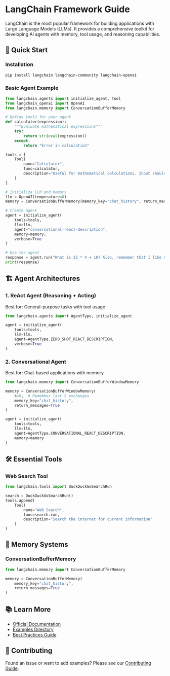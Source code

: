 # LangChain Framework Guide

LangChain is the most popular framework for building applications with Large Language Models (LLMs). It provides a comprehensive toolkit for developing AI agents with memory, tool usage, and reasoning capabilities.

## 🚀 Quick Start

### Installation
```bash
pip install langchain langchain-community langchain-openai
```

### Basic Agent Example
```python
from langchain.agents import initialize_agent, Tool
from langchain_openai import OpenAI
from langchain.memory import ConversationBufferMemory

# Define tools for your agent
def calculator(expression):
    """Evaluate mathematical expressions"""
    try:
        return str(eval(expression))
    except:
        return "Error in calculation"

tools = [
    Tool(
        name="Calculator",
        func=calculator,
        description="Useful for mathematical calculations. Input should be a valid mathematical expression."
    )
]

# Initialize LLM and memory
llm = OpenAI(temperature=0)
memory = ConversationBufferMemory(memory_key="chat_history", return_messages=True)

# Create agent
agent = initialize_agent(
    tools=tools,
    llm=llm,
    agent="conversational-react-description",
    memory=memory,
    verbose=True
)

# Use the agent
response = agent.run("What is 25 * 4 + 10? Also, remember that I like math problems.")
print(response)
```

## 🏗️ Agent Architectures

### 1. ReAct Agent (Reasoning + Acting)
Best for: General-purpose tasks with tool usage
```python
from langchain.agents import AgentType, initialize_agent

agent = initialize_agent(
    tools=tools,
    llm=llm,
    agent=AgentType.ZERO_SHOT_REACT_DESCRIPTION,
    verbose=True
)
```

### 2. Conversational Agent
Best for: Chat-based applications with memory
```python
from langchain.memory import ConversationBufferWindowMemory

memory = ConversationBufferWindowMemory(
    k=5,  # Remember last 5 exchanges
    memory_key="chat_history",
    return_messages=True
)

agent = initialize_agent(
    tools=tools,
    llm=llm,
    agent=AgentType.CONVERSATIONAL_REACT_DESCRIPTION,
    memory=memory
)
```

## 🛠️ Essential Tools

### Web Search Tool
```python
from langchain.tools import DuckDuckGoSearchRun

search = DuckDuckGoSearchRun()
tools.append(
    Tool(
        name="Web Search",
        func=search.run,
        description="Search the internet for current information"
    )
)
```

## 💾 Memory Systems

### ConversationBufferMemory
```python
from langchain.memory import ConversationBufferMemory

memory = ConversationBufferMemory(
    memory_key="chat_history",
    return_messages=True
)
```

## 📚 Learn More

- [Official Documentation](https://python.langchain.com/)
- [Examples Directory](./examples/)
- [Best Practices Guide](./docs/best-practices.md)

## 🤝 Contributing

Found an issue or want to add examples? Please see our [Contributing Guide](../../CONTRIBUTING.md).